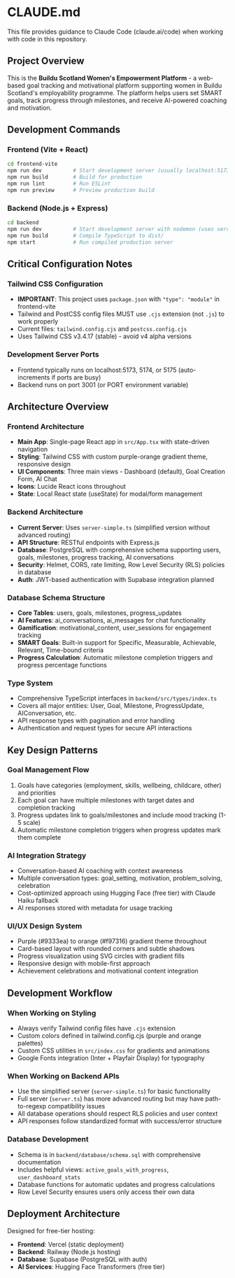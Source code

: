 # CLAUDE.md

This file provides guidance to Claude Code (claude.ai/code) when working with code in this repository.

## Project Overview

This is the **Buildu Scotland Women's Empowerment Platform** - a web-based goal tracking and motivational platform supporting women in Buildu Scotland's employability programme. The platform helps users set SMART goals, track progress through milestones, and receive AI-powered coaching and motivation.

## Development Commands

### Frontend (Vite + React)
```bash
cd frontend-vite
npm run dev          # Start development server (usually localhost:5173+)
npm run build        # Build for production
npm run lint         # Run ESLint
npm run preview      # Preview production build
```

### Backend (Node.js + Express)
```bash
cd backend
npm run dev          # Start development server with nodemon (uses server-simple.ts)
npm run build        # Compile TypeScript to dist/
npm start            # Run compiled production server
```

## Critical Configuration Notes

### Tailwind CSS Configuration
- **IMPORTANT**: This project uses `package.json` with `"type": "module"` in frontend-vite
- Tailwind and PostCSS config files MUST use `.cjs` extension (not `.js`) to work properly
- Current files: `tailwind.config.cjs` and `postcss.config.cjs`
- Uses Tailwind CSS v3.4.17 (stable) - avoid v4 alpha versions

### Development Server Ports
- Frontend typically runs on localhost:5173, 5174, or 5175 (auto-increments if ports are busy)
- Backend runs on port 3001 (or PORT environment variable)

## Architecture Overview

### Frontend Architecture
- **Main App**: Single-page React app in `src/App.tsx` with state-driven navigation
- **Styling**: Tailwind CSS with custom purple-orange gradient theme, responsive design
- **UI Components**: Three main views - Dashboard (default), Goal Creation Form, AI Chat
- **Icons**: Lucide React icons throughout
- **State**: Local React state (useState) for modal/form management

### Backend Architecture
- **Current Server**: Uses `server-simple.ts` (simplified version without advanced routing)
- **API Structure**: RESTful endpoints with Express.js
- **Database**: PostgreSQL with comprehensive schema supporting users, goals, milestones, progress tracking, AI conversations
- **Security**: Helmet, CORS, rate limiting, Row Level Security (RLS) policies in database
- **Auth**: JWT-based authentication with Supabase integration planned

### Database Schema Structure
- **Core Tables**: users, goals, milestones, progress_updates
- **AI Features**: ai_conversations, ai_messages for chat functionality  
- **Gamification**: motivational_content, user_sessions for engagement tracking
- **SMART Goals**: Built-in support for Specific, Measurable, Achievable, Relevant, Time-bound criteria
- **Progress Calculation**: Automatic milestone completion triggers and progress percentage functions

### Type System
- Comprehensive TypeScript interfaces in `backend/src/types/index.ts`
- Covers all major entities: User, Goal, Milestone, ProgressUpdate, AIConversation, etc.
- API response types with pagination and error handling
- Authentication and request types for secure API interactions

## Key Design Patterns

### Goal Management Flow
1. Goals have categories (employment, skills, wellbeing, childcare, other) and priorities
2. Each goal can have multiple milestones with target dates and completion tracking
3. Progress updates link to goals/milestones and include mood tracking (1-5 scale)
4. Automatic milestone completion triggers when progress updates mark them complete

### AI Integration Strategy
- Conversation-based AI coaching with context awareness
- Multiple conversation types: goal_setting, motivation, problem_solving, celebration
- Cost-optimized approach using Hugging Face (free tier) with Claude Haiku fallback
- AI responses stored with metadata for usage tracking

### UI/UX Design System
- Purple (#9333ea) to orange (#f97316) gradient theme throughout
- Card-based layout with rounded corners and subtle shadows
- Progress visualization using SVG circles with gradient fills  
- Responsive design with mobile-first approach
- Achievement celebrations and motivational content integration

## Development Workflow

### When Working on Styling
- Always verify Tailwind config files have `.cjs` extension
- Custom colors defined in tailwind.config.cjs (purple and orange palettes)
- Custom CSS utilities in `src/index.css` for gradients and animations
- Google Fonts integration (Inter + Playfair Display) for typography

### When Working on Backend APIs
- Use the simplified server (`server-simple.ts`) for basic functionality
- Full server (`server.ts`) has more advanced routing but may have path-to-regexp compatibility issues
- All database operations should respect RLS policies and user context
- API responses follow standardized format with success/error structure

### Database Development
- Schema is in `backend/database/schema.sql` with comprehensive documentation
- Includes helpful views: `active_goals_with_progress`, `user_dashboard_stats`
- Database functions for automatic updates and progress calculations
- Row Level Security ensures users only access their own data

## Deployment Architecture

Designed for free-tier hosting:
- **Frontend**: Vercel (static deployment)
- **Backend**: Railway (Node.js hosting)
- **Database**: Supabase (PostgreSQL with auth)
- **AI Services**: Hugging Face Transformers (free tier)